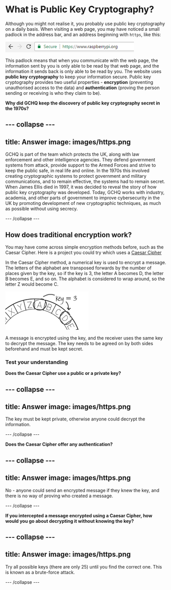 # What is Public Key Cryptography?

Although you might not realise it, you probably use public key cryptography on a daily basis. When visiting a web page, you may have noticed a small padlock in the address bar, and an address beginning with `https`, like this:

  ![HTTPS webpage](images/https.png)

This padlock means that when you communicate with the web page, the information sent by you is only able to be read by that web page, and the information it sends back is only able to be read by you. The website uses **public key cryptography** to keep your information secure. Public key cryptography provides two useful properties - __encryption__ (preventing unauthorised access to the data) and __authentication__ (proving the person sending or receiving is who they claim to be).

**Why did GCHQ keep the discovery of public key cryptography secret in the 1970s?**

--- collapse ---
---
title: Answer
image: images/https.png
---

GCHQ is part of the team which protects the UK, along with law enforcement and other intelligence agencies. They defend government systems from attack, provide support to the Armed Forces and strive to keep the public safe, in real life and online. In the 1970s this involved creating cryptographic systems to protect government and military communications, and to  remain effective, the systems had to remain secret. When James Ellis died in 1997, it was decided to reveal the story of how public key cryptography was developed. Today, GCHQ works with industry, academia, and other parts of government to improve cybersecurity in the UK by promoting development of new cryptographic techniques, as much as possible without using secrecy.

--- /collapse ---

## How does traditional encryption work?

You may have come across simple encryption methods before, such as the Caesar Cipher. Here is a project you could try which uses a [Caesar Cipher](https://codeclubprojects.org/en-GB/python/secret-messages/)

In the Caesar Cipher method, a numerical key is used to encrypt a message. The letters of the alphabet are transposed forwards by the number of places given by the key, so if the key is 3, the letter A becomes D, the letter B becomes E, and so on. The alphabet is considered to wrap around, so the letter Z would become C.

  ![Caesar cipher example](images/messages-wheel-eg.png)

A message is encrypted using the key, and the receiver uses the same key to decrypt the message. The key needs to be agreed on by both sides beforehand and must be kept secret.

### Test your understanding

**Does the Caesar Cipher use a public or a private key?**

--- collapse ---
---
title: Answer
image: images/https.png
---

The key must be kept private, otherwise anyone could decrypt the information.

--- /collapse ---

**Does the Caesar Cipher offer any authentication?**

--- collapse ---
---
title: Answer
image: images/https.png
---

No - anyone could send an encrypted message if they knew the key, and there is no way of proving who created a message.

--- /collapse ---

**If you intercepted a message encrypted using a Caesar Cipher, how would you go about decrypting it without knowing the key?**

--- collapse ---
---
title: Answer
image: images/https.png
---

Try all possible keys (there are only 25) until you find the correct one. This is known as a brute-force attack.

--- /collapse ---
